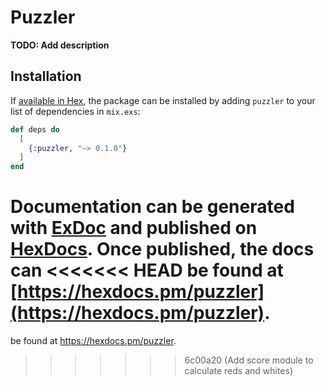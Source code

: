 # Puzzler

**TODO: Add description**

## Installation

If [available in Hex](https://hex.pm/docs/publish), the package can be installed
by adding `puzzler` to your list of dependencies in `mix.exs`:

```elixir
def deps do
  [
    {:puzzler, "~> 0.1.0"}
  ]
end
```

Documentation can be generated with [ExDoc](https://github.com/elixir-lang/ex_doc)
and published on [HexDocs](https://hexdocs.pm). Once published, the docs can
<<<<<<< HEAD
be found at [https://hexdocs.pm/puzzler](https://hexdocs.pm/puzzler).
=======
be found at <https://hexdocs.pm/puzzler>.
>>>>>>> 6c00a20 (Add score module to calculate reds and whites)

